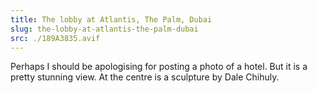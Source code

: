```yaml
---
title: The lobby at Atlantis, The Palm, Dubai
slug: the-lobby-at-atlantis-the-palm-dubai
src: ./189A3835.avif
---
```


Perhaps I should be apologising for posting a photo of a hotel. But it is
a pretty stunning view. At the centre is a sculpture by Dale Chihuly.
